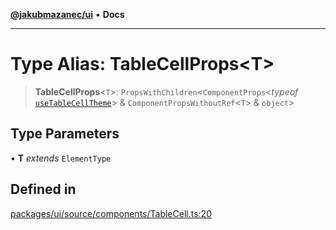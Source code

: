 [**@jakubmazanec/ui**](../README.md) • **Docs**

---

# Type Alias: TableCellProps\<T\>

> **TableCellProps**\<`T`\>: `PropsWithChildren`\<`ComponentProps`\<_typeof_
> [`useTableCellTheme`](../functions/useTableCellTheme.md)\> & `ComponentPropsWithoutRef`\<`T`\> &
> `object`\>

## Type Parameters

• **T** _extends_ `ElementType`

## Defined in

[packages/ui/source/components/TableCell.ts:20](https://github.com/jakubmazanec/tools/blob/863f04cbbb9368fd023f0309084819aa9247d808/packages/ui/source/components/TableCell.ts#L20)
